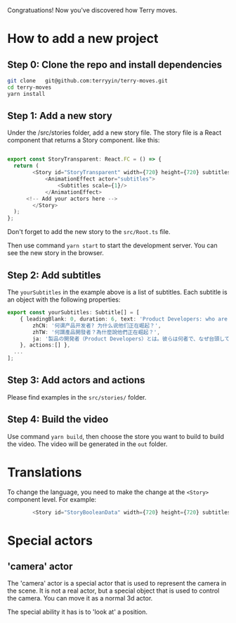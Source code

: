Congratuations! Now you've discovered how Terry moves.

# How to add a new project

## Step 0: Clone the repo and install dependencies

```bash
git clone	git@github.com:terryyin/terry-moves.git
cd terry-moves
yarn install
```

## Step 1: Add a new story

Under the /src/stories folder, add a new story file. 
The story file is a React component that returns a Story component. like this:

```typescript

export const StoryTransparent: React.FC = () => {
  return (
		<Story id="StoryTransparent" width={720} height={720} subtitles={yourSubtitles}  >
			<AnimationEffect actor="subtitles">
				<Subtitles scale={1}/>
			</AnimationEffect>
      <!-- Add your actors here -->
		</Story>
  );
};
```

Don't forget to add the new story to the `src/Root.ts` file.

Then use command `yarn start` to start the development server. You can see the new story in the browser.

## Step 2: Add subtitles

The `yourSubtitles` in the example above is a list of subtitles. Each subtitle is an object with the following properties:

```typescript
export const yourSubtitles: Subtitle[] = [
	{ leadingBlank: 0, duration: 6, text: 'Product Developers: who are they and why are they on the rise?', translations: {
		zhCN: '何谓产品开发者? 为什么说他们正在崛起？',
		zhTW: '何謂產品開發者？為什麼說他們正在崛起？',
		ja: '製品の開発者（Product Developers）とは。彼らは何者で、なぜ台頭してきているのか。',
	}, actions:[] },
  ...
];
```

## Step 3: Add actors and actions

Please find examples in the `src/stories/` folder.

## Step 4: Build the video

Use command `yarn build`, then choose the store you want to build to build the video. The video will be generated in the `out` folder.

# Translations

To change the language, you need to make the change at the `<Story>` component level. For example:

```typescript
		<Story id="StoryBooleanData" width={720} height={720} subtitles={booleanDataSubtitles} language='zhCN' >
```

# Special actors

## 'camera' actor

The 'camera' actor is a special actor that is used to represent the camera in the scene. It is not a real actor, but a special object that is used to control the camera. You can move it as a normal 3d actor.

The special ability it has is to 'look at' a position.
